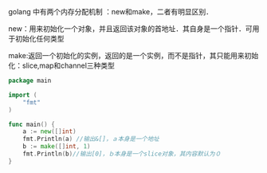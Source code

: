 golang 中有两个内存分配机制 ：new和make，二者有明显区别．

new：用来初始化一个对象，并且返回该对象的首地址．其自身是一个指针．可用于初始化任何类型

make:返回一个初始化的实例，返回的是一个实例，而不是指针，其只能用来初始化：slice,map和channel三种类型
```go
package main

import (
	"fmt"
)

func main() {
	a := new([]int)
	fmt.Println(a) //输出&[]，ａ本身是一个地址  
	b := make([]int, 1)
	fmt.Println(b)//输出[0]，ｂ本身是一个slice对象，其内容默认为０  
}  
```